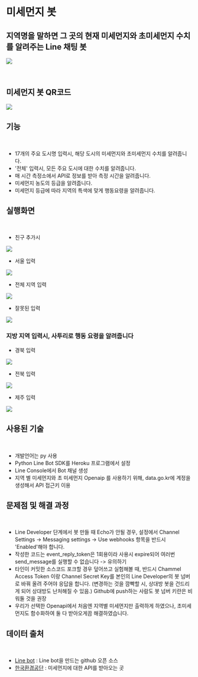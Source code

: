 # 미세먼지 봇 
## 지역명을 말하면 그 곳의 현재 미세먼지와 초미세먼지 수치를 알려주는 Line 채팅 봇

![](https://user-images.githubusercontent.com/38426656/49336668-4165bf00-f64a-11e8-84ea-960d4df8f8c5.PNG)

&nbsp;
## 미세먼지 봇 QR코드 
![](https://user-images.githubusercontent.com/38426656/49324322-92a08080-f56e-11e8-872d-3d7449800dcb.PNG)

## 기능
&nbsp;
 - 17개의 주요 도시명 입력시, 해당 도시의 미세먼지와 초미세먼지 수치를 알려줍니다.
 - '전체' 입력시, 모든 주요 도시에 대한 수치를 알려줍니다.
 - 매 시간 측정소에서 API로 정보를 받아 측정 시간을 알려줍니다.
 - 미세먼지 농도의 등급을 알려줍니다.
 - 미세먼지 등급에 따라 지역의 특색에 맞게 행동요령을 알려줍니다.

## 실행화면 

&nbsp;
- 친구 추가시

 ![](https://user-images.githubusercontent.com/38426656/49519136-a720a800-f8e3-11e8-9f8a-a44bbfba05da.PNG)

- 서울 입력

![](https://user-images.githubusercontent.com/38426656/49515749-252c8100-f8db-11e8-9eb1-53efb5c5ac45.PNG)

 - 전체 지역 입력
 
![](https://user-images.githubusercontent.com/38426656/49515735-1b0a8280-f8db-11e8-8aab-6e8aba83d3ea.PNG )

 - 잘못된 입력 
 
![](https://user-images.githubusercontent.com/38426656/49515799-48573080-f8db-11e8-8ae1-6327d0a7a127.PNG )

 ### 지방 지역 입력시, 사투리로 행동 요령을 알려줍니다
 

 - 경북 입력
 
![](https://user-images.githubusercontent.com/38426656/49515782-3f665f00-f8db-11e8-94bd-67d5b36e527b.PNG )

 - 전북 입력

![](https://user-images.githubusercontent.com/45088680/49534383-b6641d80-f904-11e8-87bb-47207953dc4b.PNG )

 - 제주 입력

![](https://user-images.githubusercontent.com/38426656/49515760-2f4e7f80-f8db-11e8-9f4e-85aabae9816a.PNG )

## 사용된 기술
&nbsp;
 - 개발언어는 py 사용
 - Python Line Bot SDK를 Heroku 프로그램에서 설정 
 - Line Console에서 Bot 채널 생성 
 - 지역 별 미세먼지와 초 미세먼지 Openaip 를 사용하기 위해, data.go.kr에 계정을      생성해서 API 접근키 이용

## 문제점 및 해결 과정
&nbsp;
- Line Developer 단계에서 봇 만들 때 Echo가 안될 경우, 설정에서 Channel Settings   -> Messaging settings -> Use webhooks 항목을 반드시 'Enabled'해야 합니다. 
- 작성한 코드는 event_reply_token은 1회용이라 사용시 expire되어 여러번 send_message를 실행할 수 없습니다 -> 유의하기
- 타인이 커밋한 소스코드 포크할 경우 덮어쓰고 실험해볼 때, 반드시 Chammel Access Token 이랑 Channel Secret Key를 본인의 Line Developer의 봇 넘버로 바꿔 올려 주어야 응답을 합니다. (변경하는 것을 깜빡할 시, 상대방 봇을 건드리게 되어 상대방도 난처해질 수 있음.) Github에 push하는 사람도 봇 넘버 키란은 비워둘 것을 권장
- 우리가 선택한 Openapi에서 처음엔 지역별 미세먼지만 출력하게 하였으나, 초미세먼지도 함수화하여 둘 다 받아오게끔 해결하였습니다.



## 데이터 출처
&nbsp;
- [Line bot](https://github.com/yaoandy107/line-bot-tutorial)
   : Line bot을 만드는 github 오픈 소스
- [한국환경공단](https://www.data.go.kr/dataset/15000581/openapi.do)
   : 미세먼지에 대한 API를 받아오는 곳





